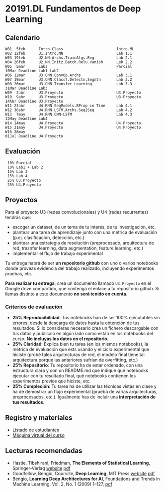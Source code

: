 # 20191.DL Fundamentos de Deep Learning

## Calendario

    W01  5feb      Intro.Class                        Intro.ML   
    W02 12feb      U1.Intro.NN                        Lab 1.1
    W03 19feb      U2.NN.Archs.TrainAlgs.Reg          Lab 2.1
    W04 26feb      U2.NN.Initz.Batch.Relu.Vanish      Lab 2.2
    W05  5mar      Labs                               Parcial         10Mar Deadline Lab1 Lab2
    W06 12mar      U3.CNN.ConvOp.Archs                Lab 3.1
    W07 19mar      U3.CNN.Classf.Detectn.Segmtn       Lab 3.2
    W08 26mar      U3.CNN.Transfer Learning           Lab 3.3         31Mar Deadline Lab3
    W09  2abr      U3.Proyecto                        U3.Proyecto
    W10  9abr      U3.Proyecto                        U3.Proyecto     14Abr Deadline U3.Proyecto
    W11 23abr      U4.RNN.SeqModels.BProp in Time     Lab 4.1
    W12 30abr      U4.RNN.LSTM.Archs.Seq2Seq          Lab 4.2
    W13  7may      U4.RNN.CNN-LSTM                    Lab 4.3         12May Deadline Lab4
    W14 14may      U4.Proyecto                        U4.Proyecto
    W15 21may      U4.Proyecto                        U4.Proyecto
    W16 28may                                                         01Jul Deadline U4.Proyecto
    
 ## Evaluación
 
     10% Parcial
     10% Lab1 + Lab 2
     15% Lab 3
     15% Lab 4
     25% U3.Proyecto
     25% U4.Proyecto
     
## Proyectos

Para el proyecto U3 (redes convolucionales) y U4 (redes recurrentes) tendrás que:

- escoger un dataset, de un tema de tu interés, de tu investigación, etc.
- plantear una tarea de aprendizaje junto con una métrica de evaluación (p.ej. clasificación, detección, etc.)
- plantear una estrategia de resolución (preprocesado, arquitectura de red, trasnfer learning, data augmentation, feature learning, etc.)
- implementar el flujo de trabajo experimental

Tu entrega habrá de ser **un repositorio github** con uno o varios notebooks donde proveas evidencia del trabajo realizado, incluyendo experimentos pruebas, etc.

**Para realizar tu entrega**, crea un documento llamado `U3.Proyecto` en el Google drive compartido, que contenga el enlace a tu repositorio github. Si llamas distinto a este documento **no será tenido en cuenta**.

### Criterios de evaluación

- **25% Reproducibilidad**: Tus notebooks han de ser 100% ejecutables sin errores, desde la descarga de datos hasta la obtención de tus resultados. Si lo consideras necesario crea un fichero descargable con tus datos y publícalo en algún lado como están en los notebooks del curso. **No incluyas los datos en el repositorio**.
- **25% Claridad**: Explica bien tu tarea (en los mismos notebooks), la métrica de evaluación que ests usando y el ciclo experimental que hiciste (probé tales arquitecturas de red, el modelo final tiene tal arquitectura porque las anteriores sufrían de overfitting, etc.) 
- **25% Repositorio**: Tu repositorio ha de estar ordenado, con una estructura clara y con un README.md que indique qué notebooks ejecutar con tu resultado final, qué notebooks contienen los experimentos previos que hiciste, etc.
- **25% Compleción**: Tu tarea ha de utilizar las técnicas vistas en clase y ha de demostrar un flujo experimental (prueba de varias arquitecturas, preprocesados, etc.). Igualmente has de incluir una **interpretación de tus resultados**.


 ## Registro y materiales
 
 - [Listado de estudiantes](https://docs.google.com/spreadsheets/d/1jbCc0ZHC5qFMhwMEpoCgSFzHwP6lx_V77E4Blh6Tk38/edit#gid=2001230691)
 - [Máquina virtual del curso](https://drive.google.com/file/d/1VI5oU_gQQ0LO_Eoiq8N66j1zgi8-vC6j/view?usp=sharing)
 



## Lecturas recomendadas

- Hastie, Tibshirani, Friedman, **The Elements of Statistical Learning**, Springer-Verlag [website](https://web.stanford.edu/~hastie/ElemStatLearn/) [pdf](https://web.stanford.edu/~hastie/ElemStatLearn/printings/ESLII_print12.pdf)
- Goodfellow, Bengio, Courville, **Deep Learning**, MIT Press [website](https://www.deeplearningbook.org/) [pdf](https://github.com/janishar/mit-deep-learning-book-pdf)
- Bengio, **Learning Deep Architectures for AI**, Foundations and Trends in
Machine Learning, Vol. 2, No. 1 (2009) 1–127, [pdf](http://www.iro.umontreal.ca/~bengioy/papers/ftml_book.pdf)
